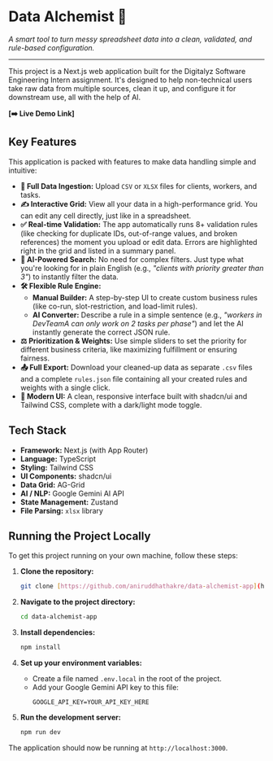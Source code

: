 # Data Alchemist 🚀

_A smart tool to turn messy spreadsheet data into a clean, validated, and rule-based configuration._

---

This project is a Next.js web application built for the Digitalyz Software Engineering Intern assignment. It's designed to help non-technical users take raw data from multiple sources, clean it up, and configure it for downstream use, all with the help of AI.

**[➡️ Live Demo Link]**

## Key Features

This application is packed with features to make data handling simple and intuitive:

- **📄 Full Data Ingestion:** Upload `CSV` or `XLSX` files for clients, workers, and tasks.
- **✍️ Interactive Grid:** View all your data in a high-performance grid. You can edit any cell directly, just like in a spreadsheet.
- **✅ Real-time Validation:** The app automatically runs 8+ validation rules (like checking for duplicate IDs, out-of-range values, and broken references) the moment you upload or edit data. Errors are highlighted right in the grid and listed in a summary panel.
- **🤖 AI-Powered Search:** No need for complex filters. Just type what you're looking for in plain English (e.g., _"clients with priority greater than 3"_) to instantly filter the data.
- **🛠️ Flexible Rule Engine:**
  - **Manual Builder:** A step-by-step UI to create custom business rules (like co-run, slot-restriction, and load-limit rules).
  - **AI Converter:** Describe a rule in a simple sentence (e.g., _"workers in DevTeamA can only work on 2 tasks per phase"_) and let the AI instantly generate the correct JSON rule.
- **⚖️ Prioritization & Weights:** Use simple sliders to set the priority for different business criteria, like maximizing fulfillment or ensuring fairness.
- **📤 Full Export:** Download your cleaned-up data as separate `.csv` files and a complete `rules.json` file containing all your created rules and weights with a single click.
- **🎨 Modern UI:** A clean, responsive interface built with shadcn/ui and Tailwind CSS, complete with a dark/light mode toggle.

## Tech Stack

- **Framework:** Next.js (with App Router)
- **Language:** TypeScript
- **Styling:** Tailwind CSS
- **UI Components:** shadcn/ui
- **Data Grid:** AG-Grid
- **AI / NLP:** Google Gemini AI API
- **State Management:** Zustand
- **File Parsing:** `xlsx` library

## Running the Project Locally

To get this project running on your own machine, follow these steps:

1.  **Clone the repository:**

    ```bash
    git clone [https://github.com/aniruddhathakre/data-alchemist-app](https://github.com/aniruddhathakre/data-alchemist-app)
    ```

2.  **Navigate to the project directory:**

    ```bash
    cd data-alchemist-app
    ```

3.  **Install dependencies:**

    ```bash
    npm install
    ```

4.  **Set up your environment variables:**

    - Create a file named `.env.local` in the root of the project.
    - Add your Google Gemini API key to this file:
      ```
      GOOGLE_API_KEY=YOUR_API_KEY_HERE
      ```

5.  **Run the development server:**
    ```bash
    npm run dev
    ```

The application should now be running at `http://localhost:3000`.
